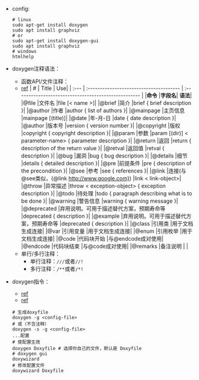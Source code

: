 - config:
  ```
  # linux
  sudo apt-get install doxygen
  sudo apt install graphviz
  # or
  sudo apt-get install doxygen-gui 
  sudo apt install graphviz
  # windows
  htmlhelp
  ```

- doxygen注释语法：
  - 函数API/文件注释：
  - [ref](https://zhuanlan.zhihu.com/p/510925324)
    | #    |                  Title                   |                                       Use|
    | :--- | :--------------------------------------  | :--------------------------------------------------- |
    |__命令__  |__字段名__|	__语法__|
    |@file	     |文件名   |file [< name >]|
    |@brief	     |简介	   |brief { brief description }|
    |@author     |作者     |author { list of authors }|
    |@mainpage   |主页信息 |mainpage [(title)]|
    |@date	     |年-月-日 |date { date description }|
    |@author     |版本号   |version { version number }|
    |@copyright  |版权     |copyright { copyright description }|
    |@param	     |参数     |param [(dir)] < parameter-name> { parameter description }|
    |@return     |返回     |return { description of the return value }|
    |@retval     |返回值   |retval { description }|
    |@bug        |漏洞   |bug { bug description }|
    |@details    |细节   |details { detailed description }|
    |@pre        |前提条件  |pre { description of the precondition }|
    |@see        |参考  |see { references }|
    |@link       |连接(与@see类似，{@link http://www.google.com})  |link < link-object>|
    |@throw      |异常描述  |throw < exception-object> { exception description }|
    |@todo       |待处理    |todo { paragraph describing what is to be done }|
    |@warning    |警告信息                               |warning { warning message }|
    |@deprecated |弃用说明。可用于描述替代方案，预期寿命等  |deprecated { description }|
    |@example    |弃用说明。可用于描述替代方案，预期寿命等  |deprecated { description }|
    |@class      |引用类	     |用于文档生成连接|
    |@var	       |引用变量     |用于文档生成连接|
    |@enum       |引用枚举     |用于文档生成连接|
    |@code       |代码块开始   |与@endcode成对使用|
    |@endcode    |代码块结束   |与@code成对使用|
    |@remarks    |备注说明     |	|
  - 单行/多行注释：
    - 单行注释：`///`或者`//!`
    - 多行注释：`/**`或者`/*!`
- doxygen指令：
  - [ref](https://blog.csdn.net/m0_51586788/article/details/123700545)
  - [ref](https://www.doxygen.nl/manual/config.html) 
  ```
  # 生成doxyfile
  doxygen -g <config-file>
  # 或（不含注释）
  doxygen -s -g <config-file>
  ...配置
  # 使配置生效
  doxygen Doxyfile # 选择你自己的文件，默认是 Doxyfile
  # doxygen gui
  doxywizard
  # 修改配置文件
  doxywizard Doxyfile
  ```

  